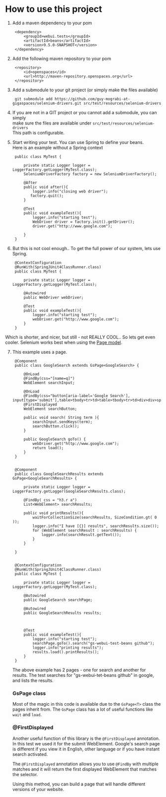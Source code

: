 How to use this project
=======================


1. Add a maven dependency to your pom
        
        <dependency>
            <groupId>webui.tests</groupId>
            <artifactId>beans</artifactId>
            <version>9.5.0-SNAPSHOT</version>
        </dependency>


2. Add the following maven repository to your pom


        <repository>
            <id>openspaces</id>
            <url>http://maven-repository.openspaces.org</url>
        </repository>

3. Add a submodule to your git project (or simply make the files available)

        git submodule add https://github.com/guy-mograbi-at-gigaspaces/selenium-drivers.git src/test/resources/selenium-drivers

4. If you are not in a GIT project or you cannot add a submodule, you can simply  
   make sure the files are available under `src/test/resources/selenium-drivers`  
   This path is configurable. 

5. Start writing your test. You can use Spring to define your beans.  
   Here is an example without a Spring context

        public class MyTest {

            private static Logger logger = LoggerFactory.getLogger(MyTest.class);
            SeleniumDriverFactory factory = new SeleniumDriverFactory();

            @After
            public void after(){
                logger.info("closing web driver");
               factory.quit();
            }

            @Test
            public void exampleTest(){
                logger.info("starting test");
                WebDriver driver = factory.init().getDriver();
                driver.get("http://www.google.com");

            }
        }


6. But this is not cool enough.. To get the full power of our system, lets use Spring.

        @ContextConfiguration
        @RunWith(SpringJUnit4ClassRunner.class)
        public class MyTest {

            private static Logger logger = LoggerFactory.getLogger(MyTest.class);

            @Autowired
            public WebDriver webDriver;

            @Test
            public void exampleTest(){
                logger.info("starting test");
                webDriver.get("http://www.google.com");
            }
        }

  Which is shorter, and nicer, but still - not REALLY COOL.. So lets get even cooler.
  Selenium works best when using the [Page model](https://code.google.com/p/selenium/wiki/PageObjects).

7. This example uses a page.

        @Component
        public class GoogleSearch extends GsPage<GoogleSearch> {

            @OnLoad
            @FindBy(css="[name=q]")
            WebElement searchInput;

            @OnLoad
            @FindBy(css="button[aria-label='Google Search'], input[type='submit'],table>tbody>tr>td>table>tbody>tr>td>div>div>span>span>input")
            @FirstDisplayed
            WebElement searchButton;

            public void search( String term ){
                searchInput.sendKeys(term);
                searchButton.click();
            }

            public GoogleSearch goTo() {
                webDriver.get("http://www.google.com");
                return load();
            }
        }


        @Component
        public class GoogleSearchResults extends GsPage<GoogleSearchResults> {

            private static Logger logger = LoggerFactory.getLogger(GoogleSearchResults.class);

            @FindBy( css = "h3.r a")
            List<WebElement> searchResults;

            public void printResults(){
                waitForCollectionSize(searchResults, SizeCondition.gt( 0 ));
                logger.info("I have [{}] results", searchResults.size());
                for (WebElement searchResult : searchResults) {
                    logger.info(searchResult.getText());
                }
            }

        }


        @ContextConfiguration
        @RunWith(SpringJUnit4ClassRunner.class)
        public class MyTest {

            private static Logger logger = LoggerFactory.getLogger(MyTest.class);

            @Autowired
            public GoogleSearch searchPage;

            @Autowired
            public GoogleSearchResults results;



            @Test
            public void exampleTest(){
                logger.info("starting test");
                searchPage.goTo().search("gs-webui-test-beans github");
                logger.info("printing results");
                results.load().printResults();
            }
        }

    The above example has 2 pages - one for search and another for results.
    The test searches for "gs-webui-tet-beans github" in google, and lists the results.

    ###    GsPage class

    Most of the magic in this code is available due to the `GsPage<T>` class the pages inherit from.
    The `GsPage` class has a lot of useful functions like `wait` and `load`.

    ###    @FirstDisplayed

    Another useful function of this library is the `@FirstDisplayed` annotation.
    In this test we used it for the submit WebElement.
    Google's search page is different if you view it in English, other language or if you have instant search activated.

    The `@FirstDisplayed` annotation allows you to use `@FindBy` with multiple matches and it will return
    the first displayed WebElement that matches the selector.

    Using this method, you can build a page that will handle different versions of your website.



